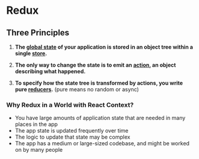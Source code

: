 # Redux

## Three Principles

1) **The [global state](https://redux.js.org/glossary#state) of your application is stored in an object tree within a single [store](https://redux.js.org/glossary#store).**

2) **The only way to change the state is to emit an [action](https://redux.js.org/glossary#action), an object describing what happened.**

3) **To specify how the state tree is transformed by actions, you write pure [reducers](https://redux.js.org/glossary#reducer).** (pure means no random or async)

### Why Redux in a World with React Context?

- You have large amounts of application state that are needed in many places in the app
- The app state is updated frequently over time
- The logic to update that state may be complex
- The app has a medium or large-sized codebase, and might be worked on by many people